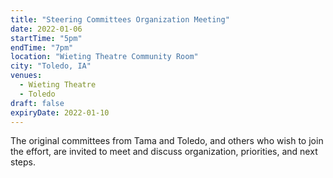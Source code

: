 ```yaml
---
title: "Steering Committees Organization Meeting"
date: 2022-01-06
startTime: "5pm"
endTime: "7pm"
location: "Wieting Theatre Community Room"
city: "Toledo, IA"
venues:
  - Wieting Theatre
  - Toledo
draft: false
expiryDate: 2022-01-10
---
```


The original committees from Tama and Toledo, and others who wish to join the effort, are invited to meet and discuss organization, priorities, and next steps.
